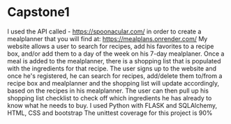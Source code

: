 # Capstone1
I used the API called - https://spoonacular.com/ in order to create a mealplanner that you will find at: https://mealplans.onrender.com/
My website allows a user to search for recipes, add his favorites to a recipe box, and/or add them to a day of the week on his 7-day mealplaner.
Once a meal is added to the mealplanner, there is a shopping list that is populated with the ingredients for that recipe. 
The user signs up to the website and once he's registered, he can search for recipes, add/delete them to/from a recipe box and mealplanner and the shopping list will update accordingly, based on the recipes in his mealplanner.
The user can then pull up his shopping list checklist to check off which ingredients he has already to know what he needs to buy.
I used Python with FLASK and SQLAlchemy, HTML, CSS and bootstrap
The unittest coverage for this project is 90%
